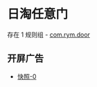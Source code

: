 # 日淘任意门

存在 1 规则组 - [com.rym.door](/src/apps/com.rym.door.ts)

## 开屏广告

- [快照-0](https://i.gkd.li/import/import/12865344)
